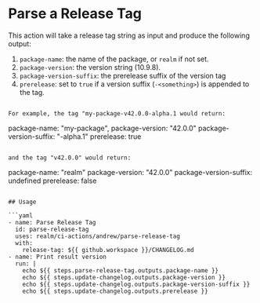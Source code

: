 # Parse a Release Tag

This action will take a release tag string as input and produce the following output:

1. `package-name`: the name of the package, or `realm` if not set.
2. `package-version`: the version string (10.9.8).
3. `package-version-suffix`: the prerelease suffix of the version tag
4. `prerelease`: set to `true` if a version suffix (`-<something>`) is appended to the tag.
```

For example, the tag "my-package-v42.0.0-alpha.1 would return:
```
  package-name: "my-package",
  package-version: "42.0.0"
  package-version-suffix: "-alpha.1"
  prerelease: true
```

and the tag "v42.0.0" would return:
```
  package-name: "realm"
  package-version: "42.0.0"
  package-version-suffix: undefined
  prerelease: false
```

## Usage

```yaml
- name: Parse Release Tag
  id: parse-release-tag
  uses: realm/ci-actions/andrew/parse-release-tag
  with:
    release-tag: ${{ github.workspace }}/CHANGELOG.md
- name: Print result version
  run: |
    echo ${{ steps.parse-release-tag.outputs.package-name }}
    echo ${{ steps.update-changelog.outputs.package-version }}
    echo ${{ steps.update-changelog.outputs.package-version-suffix }}
    echo ${{ steps.update-changelog.outputs.prerelease }}
```

